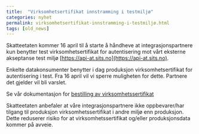```yaml
---
title:  "Virksomhetsertifikat innstramming i testmiljø"
categories: nyhet
permalink: virksomhetsertifikat-innstramming-i-testmiljø.html
tags: [old_news]
---
```


Skatteetaten kommer 16 april til å starte å håndheve at integrasjonspartnere kun benytter test virksomhetsertifikat for autentisering mot vårt eksterne akseptanse test miljø [https://api-at.sits.no](https://api-at.sits.no).

Enkelte datakonsumenter benytter i dag produksjon virksomhetsertifikat for autentisering i test. Fra 16 april vil vi sperre muligheten for dette. Partnere det gjelder vil bli varslet.

Se vår dokumentasjon for [bestilling av virksomhetssertifikat](about_security.html#autentisering)

Skatteetaten anbefaler at våre integrasjonspartnere ikke oppbevarer/har tilgang til produksjon virksomhetssertifikat i andre miljø enn produksjon. Dette reduserer risiko for at virksomhetssertifikat og/eller produksjonsdata kommer på avveie.
 


